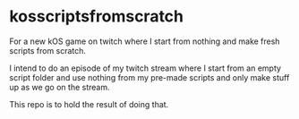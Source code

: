 # kosscriptsfromscratch
For a new kOS game on twitch where I start from nothing and make fresh scripts from scratch.

I intend to do an episode of my twitch stream where I start
from an empty script folder and use nothing from my pre-made
scripts and only make stuff up as we go on the stream.

This repo is to hold the result of doing that.
